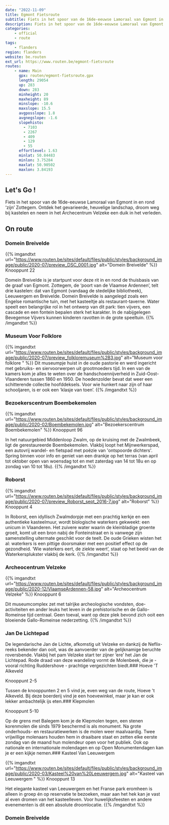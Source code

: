 ```yaml
---
date: "2022-11-09"
title: Egmont Fietsroute
subtitle: Fiets in het spoor van de 16de-eeuwse Lamoraal van Egmont in en rond ‘zijn’ Zottegem
description: Fiets in het spoor van de 16de-eeuwse Lamoraal van Egmont in en rond ‘zijn’ Zottegem
categories:
    - official
    - route
tags:
    - flanders
region: flanders
website: be.routen
ext_url: https://www.routen.be/egmont-fietsroute
routes:
    - name: Main
      gpx: routen/egmont-fietsroute.gpx
      length: 29054
      up: 283
      down: 283
      minheight: 20
      maxheight: 89
      minslope: -10.6
      maxslope: 15.5
      avgposslope: 1.8
      avgnegslope: -1.6
      slopehisto:
        - 7103
        - 2267
        - 409
        - 129
        - 55
      effortlevel: 1.63
      minlat: 50.84483
      minlon: 3.75284
      maxlat: 50.90502
      maxlon: 3.84193
---
```


## Let's Go ! 

Fiets in het spoor van de 16de-eeuwse Lamoraal van Egmont in en rond ‘zijn’ Zottegem. Ontdek het gevarieerde, heuvelige landschap, droom weg bij kastelen en neem in het Archecentrum Velzeke een duik in het verleden.

## On route

### Domein Breivelde

{{% imgandtxt url="https://www.routen.be/sites/default/files/public/styles/background_image/public/2020-07/preview_DSC_0001.jpg" alt="Domein Breivelde" %}}
Knooppunt 22

Domein Breivelde is je startpunt voor deze rit in en rond de thuisbasis van de graaf van Egmont. Zottegem, de ‘poort van de Vlaamse Ardennen’, telt drie kastelen: dat van Egmont (vandaag de stedelijke bibliotheek), Leeuwergem en Breivelde. Domein Breivelde is aangelegd zoals een Engelse romantische tuin, met het kasteeltje als restaurant-taverne. Water speelt een belangrijke rol in het ontwerp van dit park: tien vijvers, een cascade en een fontein bepalen sterk het karakter. In de nabijgelegen Bevegemse Vijvers kunnen kinderen ravotten in de grote speeltuin.
{{% /imgandtxt %}}

### Museum Voor Folklore 

{{% imgandtxt url="https://www.routen.be/sites/default/files/public/styles/background_image/public/2020-07/preview_folkloremuseum%2B3.jpg" alt="Museum voor folklore " %}}
Dit museumpje huist in de oude pastorie en werd ingericht met gebruiks- en siervoorwerpen uit grootmoeders tijd. In een van de kamers kom je alles te weten over de handschoennijverheid in Zuid-Oost-Vlaanderen tussen 1860 en 1950. De hoedenzolder bevat dat weer een schitterende collectie hoofddeksels. Voor wie hunkert naar zijn of haar schooljaren, is er ook een ‘klasje van toen’.
{{% /imgandtxt %}}

### Bezoekerscentrum Boembekemolen

{{% imgandtxt url="https://www.routen.be/sites/default/files/public/styles/background_image/public/2020-02/Boembekemolen.jpg" alt="Bezoekerscentrum Boembekemolen" %}}
Knooppunt 96

In het natuurgebied Middenloop Zwalm, op de kruising met de Zwalmbeek, ligt de gerestaureerde Boembekemolen. Vlakbij loopt het Mijnwerkerspad, een autovrij wandel- en fietspad met poëzie van 'ontspoorde dichters'. Spring binnen voor info en geniet van een drankje op het terras (van april tot oktober open van woensdag tot en met zaterdag van 14 tot 18u en op zondag van 10 tot 18u).
{{% /imgandtxt %}}

### Roborst

{{% imgandtxt url="https://www.routen.be/sites/default/files/public/styles/background_image/public/2020-07/preview_Roborst_sept_2016-7.jpg" alt="Roborst" %}}
Knooppunt 4

In Roborst, een idyllisch Zwalmdorpje met een prachtig kerkje en een authentieke kasteelmuur, wordt biologische waterkers gekweekt: een unicum in Vlaanderen. Het zuivere water waarin de kleinbladige groente groeit, komt uit een bron nabij de Fonteinstraat en is vanwege zijn samenstelling uitermate geschikt voor de teelt. De oude Grieken wisten het al: waterkers is een pittige doorsmaker met een positief effect op de gezondheid. ‘Wie waterkers eert, de ziekte weert’, staat op het beeld van de Waterkersplukster vlakbij de kerk.
{{% /imgandtxt %}}

### Archeocentrum Velzeke

{{% imgandtxt url="https://www.routen.be/sites/default/files/public/styles/background_image/public/2020-12/VlaamseArdennen-58.jpg" alt="Archeocentrum Velzeke" %}}
Knooppunt 6

Dit museumcomplex zet met talrijke archeologische vondsten, doe-activiteiten en ander leuks het leven in de prehistorische en de Gallo-Romeinse tijd centraal. Geen toeval, want op deze plek bevond zich ooit een bloeiende Gallo-Romeinse nederzetting.
{{% /imgandtxt %}}

### Jan De Lichtepad

De legendarische Jan de Lichte, afkomstig uit Velzeke en dankzij de Neflix-reeks bekender dan ooit, was de aanvoerder van de gelijknamige beruchte roversbende. Vlakbij het pam Velzeke start ter zijner ‘ere’ het Jan de Lichtepad. Rode draad van deze wandeling vormt de Molenbeek, die je - vooral richting Ruddershove - prachtige vergezichten biedt.### Hoeve 'T Alkeveld

Knooppunt 2-5

Tussen de knooppunten 2 en 5 vind je, even weg van de route, Hoeve 't Alkeveld. Bij deze boerderij vind je een hoevewinkel, maar je kan er ook lekker ambachtelijk ijs eten.### Klepmolen

Knooppunt 5-10

Op de grens met Balegem kom je de Klepmolen tegen, een stenen korenmolen die sinds 1979 beschermd is als monument. Na grote onderhouds- en restauratiewerken is de molen weer maalvaardig. Twee vrijwillige molenaars houden hem in draaibare staat en zetten elke eerste zondag van de maand hun molendeur open voor het publiek. Ook op nationale en internationale molendagen en op Open Monumentendagen kan je er een kijkje nemen.### Kasteel Van Leeuwergem 

{{% imgandtxt url="https://www.routen.be/sites/default/files/public/styles/background_image/public/2020-03/Kasteel%20van%20Leeuwergem.jpg" alt="Kasteel van Leeuwergem " %}}
Knooppunt 13

Het elegante kasteel van Leeuwergem en het Franse park eromheen is alleen in groep én op reservatie te bezoeken, maar aan het hek kan je vast al even dromen van het kasteelleven. Voor huwelijksfeesten en andere evenementen is dit een absolute droomlocatie.
{{% /imgandtxt %}}

### Domein Breivelde


